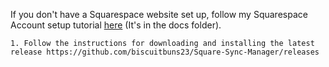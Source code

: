 If you don't have a Squarespace website set up, follow my Squarespace Account setup tutorial [here](https://github.com/biscuitbuns23/Square-Sync-Manager/blob/Initial-consolidated/docs/Squarespace%20account%20tutorial.md) (It's in the docs folder).
```
1. Follow the instructions for downloading and installing the latest release https://github.com/biscuitbuns23/Square-Sync-Manager/releases
```
